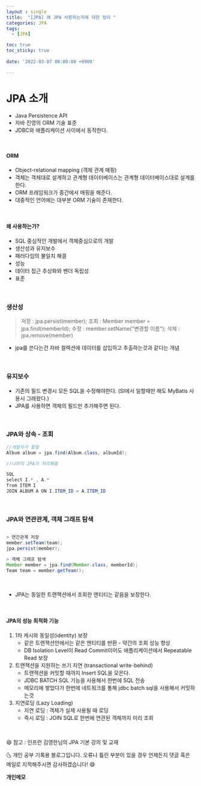 ```yaml
---
layout : single
title:  "[JPA] 왜 JPA 사용하는지에 대한 정리 "
categories: JPA
tags:
  - [JPA]

toc: true
toc_sticky: true
 
date: '2022-03-07 00:00:00 +0900'

---
```


# JPA 소개

- Java Persistence API 
- 자바 진영의 ORM 기술 표준
- JDBC와 애플리케이션 사이에서 동작한다. 

<br>

#### ORM 
- Object-relational mapping (객체 관계 매핑)
- 객체는 객체대로 설계하고 관계형 데이터베이스는 관계형 데이터베이스대로 설계를 한다.
- ORM 프레임워크가 중간에서 매핑을 해준다.
- 대중적인 언어에는 대부분 ORM 기술이 존재한다.

<br>

#### 왜 사용하는가?
- SQL 중심적인 개발에서 객체중심으로의 개발
- 생산성과 유지보수 
- 패러다임의 불일치 해결
- 성능
- 데이터 접근 추상화와 벤더 독립성
- 표준

<br>

### 생산성
> 저장 : jpa.persist(member);
> 조회 : Member member = jpa.find(memberId);
> 수정 : member.setName("변경할 이름");
> 삭제 : jpa.remove(member) 

- jpa를 쓴다는건 자바 컬렉션에 데이터를 삽입하고 추출하는것과 같다는 개념

<br>

### 유지보수

- 기존의 필드 변경시 모든 SQL을 수정해야한다. (SI에서 일할때만 해도 MyBatis 사용시 그래왔다.)
- JPA를 사용하면 객체의 필드만 추가해주면 된다.

<BR>

### JPA와 상속 - 조회

```Java
//개발자가 할일 
Album album = jpa.find(Album.class, albumId);

//나머지 JPA가 처리해줌

SQL
select I.* , A.*
from ITEM I
JOIN ALBUM A ON I.ITEM_ID = A.ITEM_ID

```
<BR>

### JPA와 연관관계, 객체 그래프 탐색
```Java

> 연간관계 저장
member.setTeam(team);
jpa.persist(member);

> 객체 그래프 탐색
Member member = jpa.find(Member.class, memberId);
Team team = member.getTeam();

```

<br>

* JPA는 동일한 트랜잭션에서 조회한 엔티티는 같음을 보장한다.

<BR>

#### JPA의 성능 최적화 기능
1. 1차 캐시와 동일성(identity) 보장
    - 같은 트랜잭션안에서는 같은 엔티티를 반환 - 약간의 조회 성능 향상
    - DB Isolation Level이 Read Commit이어도 애플리케이션에서  Repeatable Read 보장
2. 트랜잭션을 지원하는 쓰기 지연 (transactional write-behind)
    - 트랜잭션을 커밋할 때까지 Insert SQL을 모은다.
    - JDBC BATCH SQL 기능을 사용해서 한번에 SQL 전송
    - 메모리에 쌓았다가 한번에 네트워크를 통해 jdbc batch sql을 사용해서 커밋하는것
3. 지연로딩 (Lazy Loading)
    - 지연 로딩 : 객체가 실제 사용될 때 로딩
    - 즉시 로딩 : JOIN SQL로 한번에 연관된 객체까지 미리 조회

<BR>

😄 참고 : 인프런 김영한님의 JPA 기본 강의 및 교재 

🌜 개인 공부 기록용 블로그입니다. 오류나 틀린 부분이 있을 경우 
언제든지 댓글 혹은 메일로 지적해주시면 감사하겠습니다! 😄
<br>

**개인메모** 

